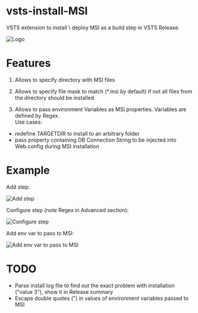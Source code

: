# vsts-install-MSI

VSTS extension to install \ deploy MSI as a build step in VSTS Release.

![Logo](https://raw.githubusercontent.com/IvanBoyko/vsts-install-MSI/master/images/icon.png)

# Features

1. Allows to specify directory with MSI files

2. Allows to specify file mask to match (\*.msi by default) if not all files from the directory should be installed

3. Allows to pass environment Variables as MSI properties. Variables are defined by Regex.<br>
Use cases:
 * redefine TARGETDIR to install to an arbitrary folder
 * pass property containing DB Connection String to be injected into Web.config during MSI installation

# Example

Add step:

![Add step](https://raw.githubusercontent.com/IvanBoyko/vsts-install-MSI/master/images/screenshot_1_add_step.png)

Configure step (note Regex in Advanced section):

![Configure step](https://raw.githubusercontent.com/IvanBoyko/vsts-install-MSI/master/images/screenshot_2_configure_step.png)

Add env var to pass to MSI:

![Add env var to pass to MSI](https://raw.githubusercontent.com/IvanBoyko/vsts-install-MSI/master/images/screenshot_3_add_env_var.png)


# TODO

- Parse install log file to find out the exact problem with installation ("value 3"), show it in Release summary
- Escape double quotes (") in values of environment variables passed to MSI
